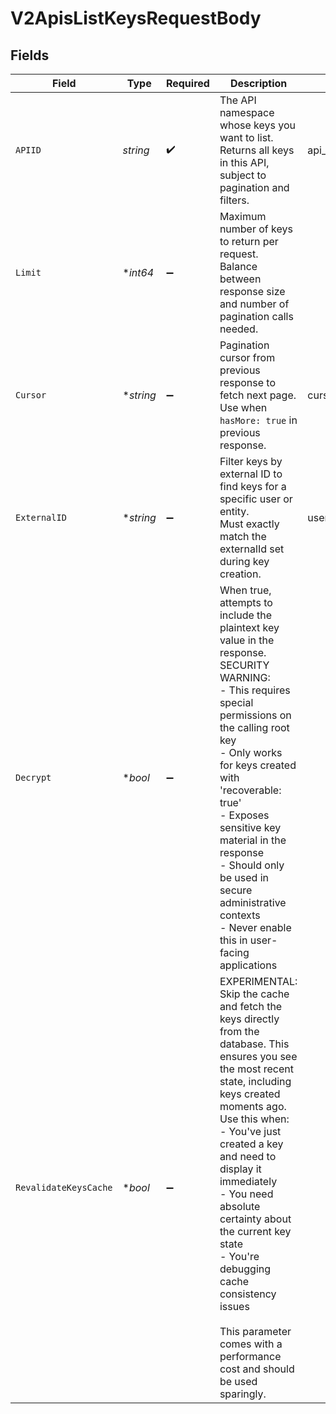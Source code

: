 # V2ApisListKeysRequestBody


## Fields

| Field                                                                                                                                                                                                                                                                                                                                                                                                                       | Type                                                                                                                                                                                                                                                                                                                                                                                                                        | Required                                                                                                                                                                                                                                                                                                                                                                                                                    | Description                                                                                                                                                                                                                                                                                                                                                                                                                 | Example                                                                                                                                                                                                                                                                                                                                                                                                                     |
| --------------------------------------------------------------------------------------------------------------------------------------------------------------------------------------------------------------------------------------------------------------------------------------------------------------------------------------------------------------------------------------------------------------------------- | --------------------------------------------------------------------------------------------------------------------------------------------------------------------------------------------------------------------------------------------------------------------------------------------------------------------------------------------------------------------------------------------------------------------------- | --------------------------------------------------------------------------------------------------------------------------------------------------------------------------------------------------------------------------------------------------------------------------------------------------------------------------------------------------------------------------------------------------------------------------- | --------------------------------------------------------------------------------------------------------------------------------------------------------------------------------------------------------------------------------------------------------------------------------------------------------------------------------------------------------------------------------------------------------------------------- | --------------------------------------------------------------------------------------------------------------------------------------------------------------------------------------------------------------------------------------------------------------------------------------------------------------------------------------------------------------------------------------------------------------------------- |
| `APIID`                                                                                                                                                                                                                                                                                                                                                                                                                     | *string*                                                                                                                                                                                                                                                                                                                                                                                                                    | :heavy_check_mark:                                                                                                                                                                                                                                                                                                                                                                                                          | The API namespace whose keys you want to list.<br/>Returns all keys in this API, subject to pagination and filters.<br/>                                                                                                                                                                                                                                                                                                    | api_1234abcd                                                                                                                                                                                                                                                                                                                                                                                                                |
| `Limit`                                                                                                                                                                                                                                                                                                                                                                                                                     | **int64*                                                                                                                                                                                                                                                                                                                                                                                                                    | :heavy_minus_sign:                                                                                                                                                                                                                                                                                                                                                                                                          | Maximum number of keys to return per request.<br/>Balance between response size and number of pagination calls needed.<br/>                                                                                                                                                                                                                                                                                                 |                                                                                                                                                                                                                                                                                                                                                                                                                             |
| `Cursor`                                                                                                                                                                                                                                                                                                                                                                                                                    | **string*                                                                                                                                                                                                                                                                                                                                                                                                                   | :heavy_minus_sign:                                                                                                                                                                                                                                                                                                                                                                                                          | Pagination cursor from previous response to fetch next page.<br/>Use when `hasMore: true` in previous response.<br/>                                                                                                                                                                                                                                                                                                        | cursor_eyJsYXN0S2V5SWQiOiJrZXlfMjNld3MiLCJsYXN0Q3JlYXRlZEF0IjoxNjcyNTI0MjM0MDAwfQ==                                                                                                                                                                                                                                                                                                                                         |
| `ExternalID`                                                                                                                                                                                                                                                                                                                                                                                                                | **string*                                                                                                                                                                                                                                                                                                                                                                                                                   | :heavy_minus_sign:                                                                                                                                                                                                                                                                                                                                                                                                          | Filter keys by external ID to find keys for a specific user or entity.<br/>Must exactly match the externalId set during key creation.<br/>                                                                                                                                                                                                                                                                                  | user_1234abcd                                                                                                                                                                                                                                                                                                                                                                                                               |
| `Decrypt`                                                                                                                                                                                                                                                                                                                                                                                                                   | **bool*                                                                                                                                                                                                                                                                                                                                                                                                                     | :heavy_minus_sign:                                                                                                                                                                                                                                                                                                                                                                                                          | When true, attempts to include the plaintext key value in the response. SECURITY WARNING:<br/>- This requires special permissions on the calling root key<br/>- Only works for keys created with 'recoverable: true'<br/>- Exposes sensitive key material in the response<br/>- Should only be used in secure administrative contexts<br/>- Never enable this in user-facing applications                                   |                                                                                                                                                                                                                                                                                                                                                                                                                             |
| `RevalidateKeysCache`                                                                                                                                                                                                                                                                                                                                                                                                       | **bool*                                                                                                                                                                                                                                                                                                                                                                                                                     | :heavy_minus_sign:                                                                                                                                                                                                                                                                                                                                                                                                          | EXPERIMENTAL: Skip the cache and fetch the keys directly from the database. This ensures you see the most recent state, including keys created moments ago. Use this when:<br/>- You've just created a key and need to display it immediately<br/>- You need absolute certainty about the current key state<br/>- You're debugging cache consistency issues<br/><br/>This parameter comes with a performance cost and should be used sparingly. |                                                                                                                                                                                                                                                                                                                                                                                                                             |